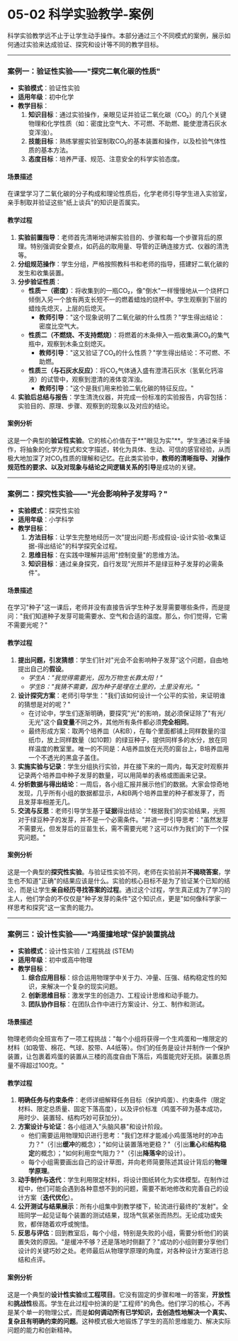 # 05-02 科学实验教学-案例

科学实验教学远不止于让学生动手操作。本部分通过三个不同模式的案例，展示如何通过实验来达成验证、探究和设计等不同的教学目标。

---

### 案例一：验证性实验——"探究二氧化碳的性质"

- **实验模式**：验证性实验
- **适用年级**：初中化学
- **教学目标**：
  1.  **知识目标**：通过实验操作，亲眼见证并验证二氧化碳（CO₂）的几个关键物理和化学性质（如：密度比空气大、不可燃、不助燃、能使澄清石灰水变浑浊）。
  2.  **技能目标**：熟练掌握实验室制取CO₂的基本装置和操作，以及检验气体性质的基本方法。
  3.  **态度目标**：培养严谨、规范、注意安全的科学实验态度。

#### 场景描述

在课堂学习了二氧化碳的分子构成和理论性质后，化学老师引导学生进入实验室，亲手制取并验证这些"纸上谈兵"的知识是否属实。

#### 教学过程

1.  **实验前置指导**：老师首先清晰地讲解实验目的、步骤和每一个步骤背后的原理。特别强调安全要点，如药品的取用量、导管的正确连接方式、仪器的清洗等。
2.  **分组规范操作**：学生分组，严格按照教科书和老师的指导，搭建好二氧化碳的发生和收集装置。
3.  **分步验证性质**：
    -   **性质一（密度）**：将收集到的一瓶CO₂，像"倒水"一样慢慢地从一个烧杯口倾倒入另一个放有两支长短不一的燃着蜡烛的烧杯中。学生观察到下层的蜡烛先熄灭，上层的后熄灭。
        -   **教师引导**："这个现象说明了二氧化碳的什么性质？"学生得出结论：密度比空气大。
    -   **性质二（不燃烧、不支持燃烧）**：将燃着的木条伸入一瓶收集满CO₂的集气瓶中，观察到木条立刻熄灭。
        -   **教师引导**："这又验证了CO₂的什么性质？"学生得出结论：不可燃、不助燃。
    -   **性质三（与石灰水反应）**：将CO₂气体通入盛有澄清石灰水（氢氧化钙溶液）的试管中，观察到澄清的液体变浑浊。
        -   **教师引导**："这个是我们用来检验二氧化碳的特征反应。"
4.  **实验后总结与报告**：学生清洗仪器，并完成一份标准的实验报告，内容包括：实验目的、原理、步骤、观察到的现象以及对应的结论。

#### 案例分析

这是一个典型的**验证性实验**。它的核心价值在于**"眼见为实"**。学生通过亲手操作，将抽象的化学方程式和文字描述，转化为具体、生动、可信的感官经验，从而极大地加深了对CO₂性质的理解和记忆。在此类实验中，**教师的清晰指导、对操作规范性的要求、以及对现象与结论之间逻辑关系的引导**是成功的关键。

---

### 案例二：探究性实验——"光会影响种子发芽吗？"

- **实验模式**：探究性实验
- **适用年级**：小学科学
- **教学目标**：
  1.  **方法目标**：让学生完整地经历一次"提出问题-形成假设-设计实验-收集证据-得出结论"的科学探究全过程。
  2.  **思维目标**：在实践中理解并运用"控制变量"的思维方法。
  3.  **知识目标**：通过亲身探究，自行发现"光照并不是绿豆种子发芽的必需条件"。

#### 场景描述

在学习"种子"这一课后，老师并没有直接告诉学生种子发芽需要哪些条件，而是提问："我们知道种子发芽可能需要水、空气和合适的温度。那么，你们觉得，它需不需要光呢？"

#### 教学过程

1.  **提出问题，引发猜想**：学生们针对"光会不会影响种子发芽"这个问题，自由地提出自己的**假设**。
    -   *学生A："我觉得需要光，因为万物生长靠太阳！"*
    -   *学生B："我猜不需要，因为种子是埋在土里的，土里没有光。"*
2.  **设计探究方案**：老师引导学生："我们该如何设计一个公平的实验，来证明谁的猜想是对的呢？"
    -   在讨论中，学生们逐渐明确，要探究"光"的影响，就必须保证除了"有光/无光"这个**自变量**不同之外，其他所有条件都必须**完全相同**。
    -   最终形成方案：取两个培养皿（A和B），在每个里面都铺上同样数量的湿纸巾，放上同样数量（如10颗）的绿豆种子，提供同样多的水分，放在同样温度的教室里。唯一的不同是：A培养皿放在光亮的窗台上，B培养皿用一个不透光的黑盒子盖住。
3.  **实施实验与记录**：学生分组执行实验，并在接下来的一周内，每天定时观察并记录两个培养皿中种子发芽的数量，可以用简单的表格或图画来记录。
4.  **分析数据与得出结论**：一周后，各小组汇报并展示他们的数据。大家会惊奇地发现，几乎所有小组的数据都显示，A和B两个培养皿里的种子都发芽了，而且发芽率相差无几。
5.  **交流与反思**：老师引导学生基于**证据**得出结论："根据我们的实验结果，光照对于绿豆种子的发芽，并不是一个必需条件。"并进一步引导思考："虽然发芽不需要光，但发芽后的豆苗生长，需不需要光呢？这可以作为我们的下一个探究问题。"

#### 案例分析

这是一个典型的**探究性实验**。与验证性实验不同，老师在实验前并**不揭晓答案**，学生也不知道"正确"的结果应该是什么。实验的核心目标不是为了验证某个已知的结论，而是让学生**亲自经历寻找答案的过程**。通过这个过程，学生真正成为了学习的主人，他们学会的不仅仅是"种子发芽的条件"这个知识点，更是"如何像科学家一样思考和探究"这一宝贵的能力。

---

### 案例三：设计性实验——"鸡蛋撞地球"保护装置挑战

- **实验模式**：设计性实验 / 工程挑战 (STEM)
- **适用年级**：初中或高中物理
- **教学目标**：
  1.  **综合应用目标**：综合运用物理学中关于力、冲量、压强、结构稳定性的知识，来解决一个复杂的现实问题。
  2.  **创新思维目标**：激发学生的创造力、工程设计思维和动手能力。
  3.  **团队协作目标**：在团队合作中进行方案设计、分工、制作和测试。

#### 场景描述

物理老师向全班宣布了一项工程挑战："每个小组将获得一个生鸡蛋和一堆限定的材料（如吸管、棉花、气球、胶带、A4纸等）。你们的任务是设计并制作一个保护装置，让包裹着鸡蛋的装置从三楼的高度自由下落后，鸡蛋能完好无损。装置总质量不得超过100克。"

#### 教学过程

1.  **明确任务与约束条件**：老师详细解释任务目标（保护鸡蛋）、约束条件（限定材料、限定总质量、固定下落高度），以及评价标准（鸡蛋不碎为基本成功，用时少、装置轻、结构巧妙可获加分）。
2.  **方案设计与论证**：各小组进入"头脑风暴"和设计阶段。
    -   他们需要运用物理知识进行思考："我们怎样才能减小鸡蛋落地时的冲击力？"（引出**缓冲**的概念）；"如何让装置落地更稳？"（引出**重心**和**结构稳定**的概念）；"如何利用空气阻力？"（引出**降落伞**的设计）。
    -   每个小组需要画出自己的设计草图，并向老师简要陈述其设计背后的**物理学原理**。
3.  **动手制作与迭代**：学生利用限定材料，将设计图纸转化为实体模型。在制作过程中，他们可能会遇到各种意想不到的问题，需要不断地修改和完善自己的设计方案（**迭代优化**）。
4.  **公开测试与结果展示**：所有小组集中到教学楼下，轮流进行最终的"发射"。全班同学一起见证每个装置的测试结果，现场气氛紧张而热烈。无论成功或失败，都伴随着欢呼或惋惜。
5.  **反思与评估**：回到教室后，每个小组，特别是失败的小组，需要分析他们的装置失效的原因。"是缓冲不够？还是落地时侧翻了？"成功的小组则要分享他们设计的关键巧妙之处。老师最后从物理学原理的角度，对各种设计方案进行总结和点评。

#### 案例分析

这是一个典型的**设计性实验**或**工程项目**。它没有固定的步骤和唯一的答案，**开放性**和**挑战性**极高。学生在此过程中扮演的是"工程师"的角色。他们学习的核心，不再是某个单一的物理公式，而是**如何调动所有已学知识，去创造性地解决一个真实、复杂且有明确约束的问题**。这种模式极大地锻炼了学生的高阶思维能力、解决实际问题的能力和创新精神。 